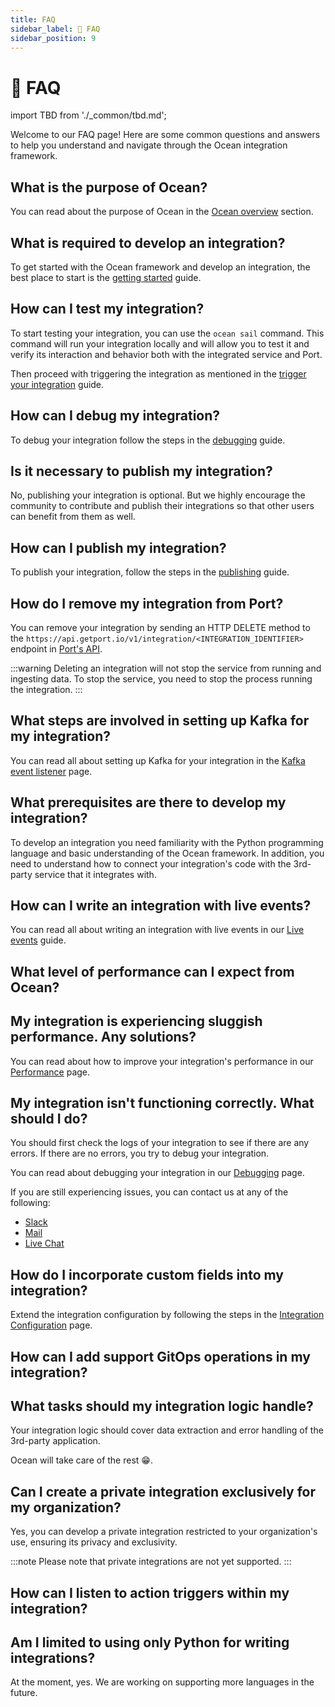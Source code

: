 ```yaml
---
title: FAQ
sidebar_label: 🤔 FAQ
sidebar_position: 9
---
```


# 🤔 FAQ

import TBD from './\_common/tbd.md';

Welcome to our FAQ page! Here are some common questions and answers to help you understand and navigate through the Ocean
integration framework.

## What is the purpose of Ocean?

You can read about the purpose of Ocean in the [Ocean overview](./ocean-overview.md) section.

## What is required to develop an integration?

To get started with the Ocean framework and develop an integration, the best place to start is the [getting started](./getting-started/getting-started.md)
guide.

## How can I test my integration?

To start testing your integration, you can use the `ocean sail` command. This command will run your integration locally
and will allow you to test it and verify its interaction and behavior both with the integrated service and Port.

Then proceed with triggering the integration as mentioned in
the [trigger your integration](/developing-an-integration/trigger-your-integration) guide.

## How can I debug my integration?

To debug your integration follow the steps in
the [debugging](/developing-an-integration/testing-the-integration#debug-mode) guide.

## Is it necessary to publish my integration?

No, publishing your integration is optional. But we highly encourage the community to contribute and publish their integrations so that other users can benefit from them as well.

## How can I publish my integration?

To publish your integration, follow the steps in the [publishing](./developing-an-integration/publishing-your-integration.md)
guide.

## How do I remove my integration from Port?

You can remove your integration by sending an HTTP DELETE method to the `https://api.getport.io/v1/integration/<INTEGRATION_IDENTIFIER>` endpoint in [Port's API](https://api.getport.io/static/index.html#/Integrations/delete_v1_integration__identifier_).

:::warning
Deleting an integration will not stop the service from running and ingesting data. To stop the service, you need to stop
the process running the integration.
:::

## What steps are involved in setting up Kafka for my integration?

You can read all about setting up Kafka for your integration in the [Kafka event listener](./framework/features/event-listener.md#kafka) page.

## What prerequisites are there to develop my integration?

To develop an integration you need familiarity with the Python programming language and basic understanding of the Ocean framework. In addition, you need to understand how to connect your integration's code with the 3rd-party service that it integrates with.

## How can I write an integration with live events?

You can read all about writing an integration with live events in our [Live events](./framework/features/live-events) guide.

## What level of performance can I expect from Ocean?

<TBD />

## My integration is experiencing sluggish performance. Any solutions?

You can read about how to improve your integration's performance in our [Performance](/developing-an-integration/performance) page.

## My integration isn't functioning correctly. What should I do?

You should first check the logs of your integration to see if there are any errors. If there are no errors, you try to debug your integration.

You can read about debugging your integration in our [Debugging](/developing-an-integration/testing-the-integration#debug-mode) page.

If you are still experiencing issues, you can contact us at any of the following:

- [Slack](https://www.getport.io/community)
- [Mail](mailto:support@getport.io)
- [Live Chat](https://www.app.getport.io)

## How do I incorporate custom fields into my integration?

Extend the integration configuration by following the steps in the [Integration Configuration](/developing-an-integration/testing-the-integration#configuration-mapping) page.

## How can I add support GitOps operations in my integration?

<TBD />

## What tasks should my integration logic handle?

Your integration logic should cover data extraction and error handling of the 3rd-party application.

Ocean will take care of the rest 😁.

## Can I create a private integration exclusively for my organization?

Yes, you can develop a private integration restricted to your organization's use, ensuring its privacy and exclusivity.

:::note
Please note that private integrations are not yet supported.
:::

## How can I listen to action triggers within my integration?

<TBD />

## Am I limited to using only Python for writing integrations?

At the moment, yes. We are working on supporting more languages in the future.
